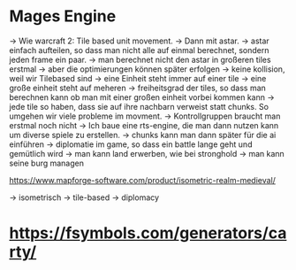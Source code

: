 # Mages Engine

-> Wie warcraft 2: Tile based unit movement.
-> Dann mit astar.
-> astar einfach aufteilen, so dass man nicht alle auf einmal 
   berechnet, sondern jeden frame ein paar.
-> man berechnet nicht den astar in großeren tiles erstmal
-> aber die optimierungen können später erfolgen
-> keine kollision, weil wir Tilebased sind
-> eine Einheit steht immer auf einer tile 
-> eine große einheit steht auf meheren
-> freiheitsgrad der tiles, so dass man berechnen kann ob
   man mit einer großen einheit vorbei kommen kann
-> jede tile so haben, dass sie auf ihre nachbarn verweist
   statt chunks. So umgehen wir viele probleme im movment.
-> Kontrollgruppen braucht man erstmal noch nicht
-> Ich baue eine rts-engine, die man dann nutzen kann um 
   diverse spiele zu erstellen.
-> chunks kann man dann später für die ai einführen
-> diplomatie im game, so dass ein battle lange geht und gemütlich wird
-> man kann land erwerben, wie bei stronghold
-> man kann seine burg managen

https://www.mapforge-software.com/product/isometric-realm-medieval/

-> isometrisch
-> tile-based 
-> diplomacy


# https://fsymbols.com/generators/carty/